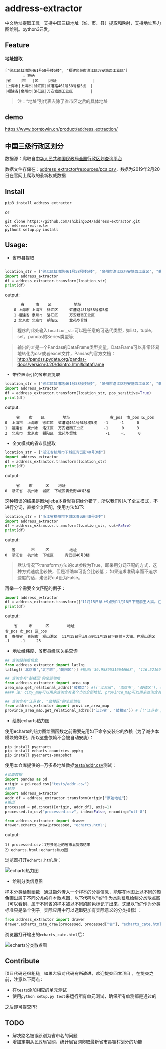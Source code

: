 # address-extractor
中文地址提取工具，支持中国三级地址（省、市、县）提取和映射，支持地址热力图绘制。python3开发。


## Feature
#### 地址提取


    ["徐汇区虹漕路461号58号楼5楼", "福建泉州市洛江区万安塘西工业区"]
            ↓ 转换
    |省    |市   |区    |地址                |
    |上海市|上海市|徐汇区|虹漕路461号58号楼5楼  |
    |福建省|泉州市|洛江区|万安塘西工业区        |

> 注：“地址”列代表去除了省市区之后的具体地址

## demo

https://www.borntowin.cn/product/address_extraction/

## 中国三级行政区划分

数据源：爬取自[中华人民共和国民政局全国行政区划查询平台](http://xzqh.mca.gov.cn/map)

数据文件存储在：[address_extractor/resources/pca.csv](./address_extractor/resources/pca.csv)，数据为2019年2月20日在官网上爬取的最新权威数据


## Install
```
pip3 install address_extractor
```

or

```
git clone https://github.com/shibing624/address-extractor.git
cd address-extractor
python3 setup.py install
```

## Usage:
- 省市县提取
```python

location_str = ["徐汇区虹漕路461号58号楼5楼", "泉州市洛江区万安塘西工业区", "朝阳区北苑华贸城"]
import address_extractor
df = address_extractor.transform(location_str)
print(df)
```

output:
```
       省     市    区          地址
    0 上海市 上海市  徐汇区     虹漕路461号58号楼5楼
    1 福建省 泉州市  洛江区     万安塘西工业区
    2 北京市 北京市  朝阳区     北苑华贸城
```
> 程序的此处输入`location_str`可以是任意的可迭代类型，如list，tuple，set，pandas的Series类型等;

> 输出的`df`是一个Pandas的DataFrame类型变量，DataFrame可以非常轻易地转化为csv或者excel文件，Pandas的官方文档：http://pandas.pydata.org/pandas-docs/version/0.20/dsintro.html#dataframe


- 带位置索引的省市县提取

```python
location_str = ["徐汇区虹漕路461号58号楼5楼", "泉州市洛江区万安塘西工业区", "朝阳区北苑华贸城"]
import address_extractor
df = address_extractor.transform(location_str, pos_sensitive=True)
print(df)
```

output:

```
     省    市    区        地址                  省_pos  市_pos 区_pos
0  上海市  上海市  徐汇区  虹漕路461号58号楼5楼   -1     -1      0
1  福建省  泉州市  洛江区  万安塘西工业区         -1      0      3
2  北京市  北京市  朝阳区  北苑华贸城             -1     -1      0
```


- 全文模式的省市县提取

```python
location_str = ["浙江省杭州市下城区青云街40号3楼"]
import address_extractor
df = address_extractor.transform(location_str)
print(df)
```

output:

```
     省    市      区    地址
0  浙江省  杭州市  城区  下城区青云街40号3楼
```

这种错误的结果是因为jieba本身就将词给分错了，所以我们引入了全文模式，不进行分词，直接全文匹配，使用方法如下:


```python
location_str = ["浙江省杭州市下城区青云街40号3楼"]
import address_extractor
df = address_extractor.transform(location_str, cut=False)
print(df)
```

output:

```
   省       市     区         地址
0  浙江省  杭州市  下城区     青云街40号3楼
```
> 默认情况下transform方法的cut参数为True，即采用分词匹配的方式，这种方式速度比较快，但是准确率可能会比较低；
> 如果追求准确率而不追求速度的话，建议将cut设为False。


再举一个需要全文匹配的例子：

```python
import address_extractor
df = address_extractor.transform(["11月15日早上9点到11月18日下班前王大猫。在观山湖区"], cut=False, pos_sensitive=True)
print(df)
```

output:

```
    省     市      区        地址                                              省_pos 市_pos 区_pos
0  贵州省  贵阳市  观山湖区  11月15日早上9点到11月18日下班前王大猫。在观山湖区     -1     -1     25
```

- 地址经纬度、省市县级联关系查询

```python
## 查询经纬度信息
from address_extractor import latlng
latlng[('北京市','北京市','朝阳区')] #输出('39.95895316640668', '116.52169489108084')

## 查询含有"鼓楼区"的全部地址
from address_extractor import area_map
area_map.get_relational_addrs('鼓楼区') #[('江苏省', '南京市', '鼓楼区'), ('江苏省', '徐州市', '鼓楼区'), ('福建省', '福州市', '鼓楼区'), ('河南省', '开封市', '鼓楼区')]
#### 注: city_map可以用来查询含有某个市的全部地址, province_map可以用来查询含有某个省的全部地址

## 查询含有"江苏省", "鼓楼区"的全部地址
from address_extractor import province_area_map
province_area_map.get_relational_addrs(('江苏省', '鼓楼区')) # [('江苏省', '南京市', '鼓楼区'), ('江苏省', '徐州市', '鼓楼区')]
```

- 绘制echarts热力图

使用echarts的热力图绘图函数之前需要先用如下命令安装它的依赖（为了减少本模块的体积，所以这些依赖不会被自动安装）：

```
pip install pyecharts
pip install echarts-countries-pypkg
pip install pyecharts-snapshot
```

使用本仓库提供的一万多条地址数据[tests/addr.csv](./tests/addr.csv)测试：
```python
#读取数据
import pandas as pd
origin = pd.read_csv("tests/addr.csv")
#转换
import address_extractor
addr_df = address_extractor.transform(origin["原始地址"])
#输出
processed = pd.concat([origin, addr_df], axis=1)
processed.to_csv("processed.csv", index=False, encoding="utf-8")

from address_extractor import drawer
drawer.echarts_draw(processed, "echarts.html")
```

output:
```
1) processed.csv：1万多地址的省市县提取结果
2）echarts.html：echarts热力图
```
浏览器打开`echarts.html`后：

![echarts热力图](./docs/echarts.png)

- 绘制分类信息图


样本分类绘制函数，通过额外传入一个样本的分类信息，能够在地图上以不同的颜色画出属于不同分类的样本散点图，以下代码以“省”作为类别信息绘制分类散点图（可以看到，属于不同省的样本被以不同的颜色标记了出来，这里以“省”作为分类标准只是举个例子，实际应用中可以选取更加有实际意义的分类指标）：

```python
from address_extractor import drawer
drawer.echarts_cate_draw(processed, processed["省"], "echarts_cate.html")
```

浏览器打开输出的`echarts_cate.html`后：

![echarts分类散点图](./docs/echarts_cate.png)

## Contribute

项目代码还很粗糙，如果大家对代码有所改进，欢迎提交回本项目
，在提交之前，注意以下两点：

 - 在`tests`添加相应的单元测试
 - 使用`python setup.py test`来运行所有单元测试，确保所有单测都是通过的

之后即可提交PR

## TODO
 - 解决路名被误识别为省市名的问题
 - 增加定期从民政局官网，统计局官网爬取最新省市县镇村划分的功能